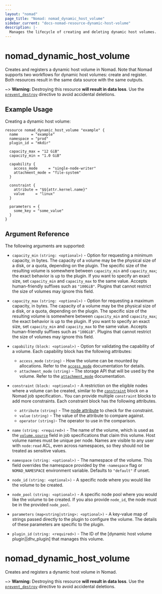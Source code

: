 ```yaml
---
---
layout: "nomad"
page_title: "Nomad: nomad_dynamic_host_volume"
sidebar_current: "docs-nomad-resource-dynamic-host-volume"
description: |-
  Manages the lifecycle of creating and deleting dynamic host volumes.
---
```


# nomad_dynamic_host_volume

Creates and registers a dynamic host volume in Nomad. Note that Nomad supports
two workflows for dynamic host volumes: create and register. Both resources
result in the same data source with the same outputs.

~> **Warning:** Destroying this resource **will result in data loss**. Use the
  [`prevent_destroy`][tf_docs_prevent_destroy] directive to avoid accidental
  deletions.


## Example Usage

Creating a dynamic host volume:

```hcl
resource nomad_dynamic_host_volume "example" {
  name      = "example"
  namespace = "prod"
  plugin_id = "mkdir"

  capacity_max = "12 GiB"
  capacity_min = "1.0 GiB"

  capability {
    access_mode     = "single-node-writer"
    attachment_mode = "file-system"
  }

  constraint {
    attribute = "$${attr.kernel.name}"
    value     = "linux"
  }

  parameters = {
    some_key = "some_value"
  }
}
```

## Argument Reference

The following arguments are supported:

- `capacity_min` `(string: <optional>)` - Option for requesting a minimum
  capacity, in bytes. The capacity of a volume may be the physical size of a
  disk, or a quota, depending on the plugin. The specific size of the resulting
  volume is somewhere between `capacity_min` and `capacity_max`; the exact
  behavior is up to the plugin. If you want to specify an exact size, set
  `capacity_min` and `capacity_max` to the same value. Accepts human-friendly
  suffixes such as `"100GiB"`. Plugins that cannot restrict the size of volumes
  may ignore this field.

- `capacity_max` `(string: <optional>)` - Option for requesting a maximum
  capacity, in bytes. The capacity of a volume may be the physical size of a
  disk, or a quota, depending on the plugin. The specific size of the resulting
  volume is somewhere between `capacity_min` and `capacity_max`; the exact
  behavior is up to the plugin. If you want to specify an exact size, set
  `capacity_min` and `capacity_max` to the same value. Accepts human-friendly
  suffixes such as `"100GiB"`. Plugins that cannot restrict the size of volumes
  may ignore this field.

- `capability` `(block: <optional>)` - Option for validating the capability of a
  volume. Each capability block has the following attributes:
  * `access_mode` `(string)` - How the volume can be mounted by
    allocations. Refer to the [`access_mode`][] documentation for details.
  * `attachment_mode` `(string)` - The storage API that will be used by the
    volume. Refer to the [`attachment_mode`][] documentation.

- `constraint` `(block: <optional>)` - A restriction on the eligible nodes where
  a volume can be created, similar to the [`constraint`][] block on a Nomad job
  specification.. You can provide multiple `constraint` blocks to add more
  constraints. Each constraint block has the following attributes.
  * `attribute` `(string)` - The [node attribute][] to check for the constraint.
  * `value` `(string)` - The value of the attribute to compare against.
  * `operator` `(string)`- The operator to use in the comparison.

- `name` `(string: <required>)` - The name of the volume, which is used as the
  [`volume.source`][volume_source] field in job specifications that claim this
  volume. Host volume names must be unique per node. Names are visible to any
  user with `node:read` ACL, even across namespaces, so they should not be
  treated as sensitive values.

- `namespace` `(string: <optional>)` - The namespace of the volume. This field
  overrides the namespace provided by the `-namespace` flag or `NOMAD_NAMESPACE`
  environment variable. Defaults to `"default"` if unset.

- `node_id` `(string: <optional>)` - A specific node where you would like the
  volume to be created.

- `node_pool` `(string: <optional>)` - A specific node pool where you would like
  the volume to be created. If you also provide `node_id`, the node must be in the
  provided `node_pool`.

- `parameters` `(map<string|string>: <optional>)` - A key-value map of strings
  passed directly to the plugin to configure the volume. The details of these
  parameters are specific to the plugin.

- `plugin_id` `(string: <required>)` - The ID of the [dynamic host volume
  plugin][dhv_plugin] that manages this volume.


[tf_docs_prevent_destroy]: https://developer.hashicorp.com/terraform/language/meta-arguments/lifecycle#prevent_destroy
[`constraint`]: /nomad/docs/job-specification/constraint
[node attribute]: /nomad/docs/runtime/interpolation#interpreted_node_vars
[`access_mode`]: /nomad/docs/other-specifications/volume/capability#access_mode
[`attachment_mode`]: /nomad/docs/other-specifications/volume/capability#attachment_mode
[volume_source]: /nomad/docs/job-specification/volume#source
# nomad_dynamic_host_volume

Creates and registers a dynamic host volume in Nomad.

~> **Warning:** Destroying this resource **will result in data loss**. Use the
  [`prevent_destroy`][tf_docs_prevent_destroy] directive to avoid accidental
  deletions.



[tf_docs_prevent_destroy]: https://developer.hashicorp.com/terraform/language/meta-arguments/lifecycle#prevent_destroy

